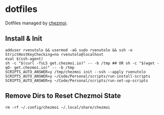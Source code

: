 # dotfiles

Dotfiles managed by [chezmoi](https://www.chezmoi.io/).

## Install & Init

```shell
adduser rvenutolo && usermod -aG sudo rvenutolo && ssh -o StrictHostKeyChecking=no rvenutolo@localhost
eval $(ssh-agent)
sh -c "$(curl -fsLS get.chezmoi.io)" -- -b /tmp ## OR sh -c "$(wget -qO- get.chezmoi.io)" -- -b /tmp
SCRIPTS_AUTO_ANSWER=y /tmp/chezmoi init --ssh --apply rvenutolo
SCRIPTS_AUTO_ANSWER=y ~/Code/Personal/scripts/run-install-scripts
SCRIPTS_AUTO_ANSWER=y ~/Code/Personal/scripts/run-set-up-scripts
```

## Remove Dirs to Reset Chezmoi State

```shell
rm -rf ~/.config/chezmoi ~/.local/share/chezmoi
```
